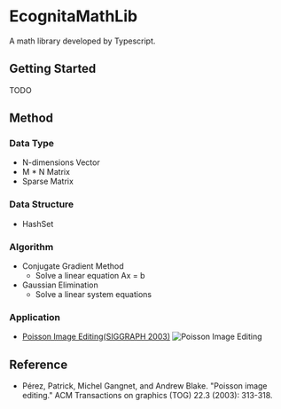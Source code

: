 # EcognitaMathLib
A math library developed by Typescript.

## Getting Started
TODO

## Method
### Data Type
* N-dimensions Vector
* M * N Matrix
* Sparse Matrix

### Data Structure
* HashSet

### Algorithm
- Conjugate Gradient Method
  - Solve a linear equation Ax = b 
- Gaussian Elimination
  - Solve a linear system equations

### Application
- [Poisson Image Editing(SIGGRAPH 2003)](https://raymondmcguire.github.io/EcognitaMathLib/build/ "Poisson Image Editing")
![Poisson Image Editing](./build/images/poisson_image_editing_demo.gif?raw=true "Poisson Image Editing")

## Reference
* Pérez, Patrick, Michel Gangnet, and Andrew Blake. "Poisson image editing." ACM Transactions on graphics (TOG) 22.3 (2003): 313-318.
